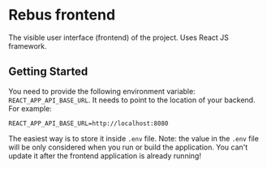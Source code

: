 # Rebus frontend

The visible user interface (frontend) of the project. Uses React JS framework.

## Getting Started

You need to provide the following environment variable: `REACT_APP_API_BASE_URL`. It needs to point to the location of
your backend. For example:

```
REACT_APP_API_BASE_URL=http://localhost:8080
```

The easiest way is to store it inside `.env` file. Note: the value in the `.env` file will be only considered when you
run or build the application. You can't update it after the frontend application is already running! 
